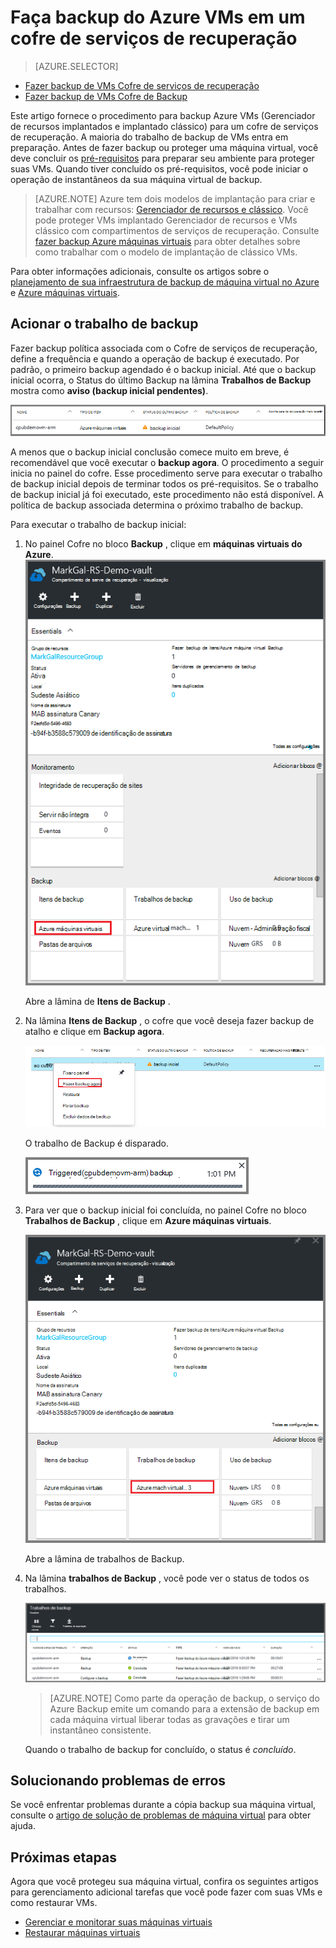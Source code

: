 <properties
    pageTitle="Fazer backup de VMs Azure a um cofre de serviços de recuperação | Microsoft Azure"
    description="Descubra, registrar e fazer backup Azure máquinas virtuais em um cofre de serviços de recuperação com esses procedimentos para backup Azure máquina virtual."
    services="backup"
    documentationCenter=""
    authors="markgalioto"
    manager="cfreeman"
    editor=""
    keywords="backup de máquina virtual; fazer backup de máquina virtual; backup e recuperação de desastres; fazer backup de máquina virtual do braço"/>

<tags
    ms.service="backup"
    ms.workload="storage-backup-recovery"
    ms.tgt_pltfrm="na"
    ms.devlang="na"
    ms.topic="article"
    ms.date="07/29/2016"
    ms.author="trinadhk; jimpark; markgal;"/>


# <a name="back-up-azure-vms-to-a-recovery-services-vault"></a>Faça backup do Azure VMs em um cofre de serviços de recuperação

> [AZURE.SELECTOR]
- [Fazer backup de VMs Cofre de serviços de recuperação](backup-azure-arm-vms.md)
- [Fazer backup de VMs Cofre de Backup](backup-azure-vms.md)

Este artigo fornece o procedimento para backup Azure VMs (Gerenciador de recursos implantados e implantado clássico) para um cofre de serviços de recuperação. A maioria do trabalho de backup de VMs entra em preparação. Antes de fazer backup ou proteger uma máquina virtual, você deve concluir os [pré-requisitos](backup-azure-arm-vms-prepare.md) para preparar seu ambiente para proteger suas VMs. Quando tiver concluído os pré-requisitos, você pode iniciar o operação de instantâneos da sua máquina virtual de backup.

>[AZURE.NOTE] Azure tem dois modelos de implantação para criar e trabalhar com recursos: [Gerenciador de recursos e clássico](../resource-manager-deployment-model.md). Você pode proteger VMs implantado Gerenciador de recursos e VMs clássico com compartimentos de serviços de recuperação. Consulte [fazer backup Azure máquinas virtuais](backup-azure-vms.md) para obter detalhes sobre como trabalhar com o modelo de implantação de clássico VMs.

Para obter informações adicionais, consulte os artigos sobre o [planejamento de sua infraestrutura de backup de máquina virtual no Azure](backup-azure-vms-introduction.md) e [Azure máquinas virtuais](https://azure.microsoft.com/documentation/services/virtual-machines/).

## <a name="triggering-the-back-up-job"></a>Acionar o trabalho de backup

Fazer backup política associada com o Cofre de serviços de recuperação, define a frequência e quando a operação de backup é executado. Por padrão, o primeiro backup agendado é o backup inicial. Até que o backup inicial ocorra, o Status do último Backup na lâmina **Trabalhos de Backup** mostra como **aviso (backup inicial pendentes)**.

![Backup pendentes](./media/backup-azure-vms-first-look-arm/initial-backup-not-run.png)

A menos que o backup inicial conclusão comece muito em breve, é recomendável que você executar o **backup agora**. O procedimento a seguir inicia no painel do cofre. Esse procedimento serve para executar o trabalho de backup inicial depois de terminar todos os pré-requisitos. Se o trabalho de backup inicial já foi executado, este procedimento não está disponível. A política de backup associada determina o próximo trabalho de backup.  

Para executar o trabalho de backup inicial:

1. No painel Cofre no bloco **Backup** , clique em **máquinas virtuais do Azure**. <br/>
    ![Ícone configurações](./media/backup-azure-vms-first-look-arm/rs-vault-in-dashboard-backup-vms.png)

    Abre a lâmina de **Itens de Backup** .

2. Na lâmina **Itens de Backup** , o cofre que você deseja fazer backup de atalho e clique em **Backup agora**.

    ![Ícone configurações](./media/backup-azure-vms-first-look-arm/back-up-now.png)

    O trabalho de Backup é disparado. <br/>

    ![Trabalho de backup disparado](./media/backup-azure-vms-first-look-arm/backup-triggered.png)

3. Para ver que o backup inicial foi concluída, no painel Cofre no bloco **Trabalhos de Backup** , clique em **Azure máquinas virtuais**.

    ![Bloco de trabalhos de backup](./media/backup-azure-vms-first-look-arm/open-backup-jobs.png)

    Abre a lâmina de trabalhos de Backup.

4. Na lâmina **trabalhos de Backup** , você pode ver o status de todos os trabalhos.

    ![Bloco de trabalhos de backup](./media/backup-azure-vms-first-look-arm/backup-jobs-in-jobs-view.png)

    >[AZURE.NOTE] Como parte da operação de backup, o serviço do Azure Backup emite um comando para a extensão de backup em cada máquina virtual liberar todas as gravações e tirar um instantâneo consistente.

    Quando o trabalho de backup for concluído, o status é *concluído*.


## <a name="troubleshooting-errors"></a>Solucionando problemas de erros
Se você enfrentar problemas durante a cópia backup sua máquina virtual, consulte o [artigo de solução de problemas de máquina virtual](backup-azure-vms-troubleshoot.md) para obter ajuda.

## <a name="next-steps"></a>Próximas etapas

Agora que você protegeu sua máquina virtual, confira os seguintes artigos para gerenciamento adicional tarefas que você pode fazer com suas VMs e como restaurar VMs.

- [Gerenciar e monitorar suas máquinas virtuais](backup-azure-manage-vms.md)
- [Restaurar máquinas virtuais](backup-azure-arm-restore-vms.md)
